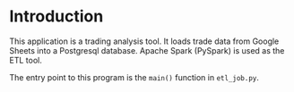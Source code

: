 # Introduction
This application is a trading analysis tool. It loads trade data from Google Sheets into a Postgresql database. 
Apache Spark (PySpark) is used as the ETL tool. 

The entry point to this program is the `main()` function in `etl_job.py`.
